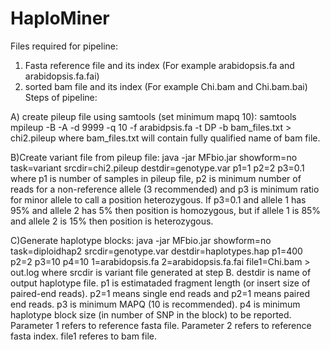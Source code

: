 # HaploMiner
Files required for pipeline:
1) Fasta reference file and its index (For example arabidopsis.fa and arabidopsis.fa.fai)
2) sorted bam file and its index (For example Chi.bam and Chi.bam.bai)
Steps of pipeline:

A) create pileup file using samtools (set minimum mapq 10):
samtools mpileup -B -A -d 9999 -q 10 -f arabidpsis.fa -t DP -b bam_files.txt > chi2.pileup 
where bam_files.txt will contain fully qualified name of bam file.

B)Create variant file from pileup file:
java -jar MFbio.jar showform=no task=variant srcdir=chi2.pileup destdir=genotype.var p1=1 p2=2 p3=0.1
where p1 is number of samples in pileup file, p2 is minimum number of reads for a non-reference allele (3 recommended) and p3 is minimum ratio for minor allele to call a position heterozygous. If p3=0.1 and allele 1 has 95% and allele 2 has 5% then position is homozygous, but if allele 1 is 85% and allele 2 is 15% then position is heterozygous.

C)Generate haplotype blocks:
java -jar MFbio.jar showform=no task=diploidhap2 srcdir=genotype.var destdir=haplotypes.hap p1=400 p2=2 p3=10 p4=10 1=arabidopsis.fa 2=arabidopsis.fa.fai file1=Chi.bam > out.log
where srcdir is variant file generated at step B. destdir is name of output haplotype file. p1 is estimataded fragment length (or insert size of paired-end reads). p2=1 means single end reads and p2=1 means paired end reads. p3 is minimum MAPQ (10 is recommended). p4 is minimum haplotype block size (in number of SNP in the block) to be reported. Parameter 1 refers to reference fasta file. Parameter 2 refers to reference fasta index. file1 referes to bam file.
